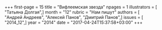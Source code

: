 +++
first-page = 15
title = "Вифлеемская звезда"
npages = 1
illustrators = [ "Татьяна Долгая",]
month = "12"
rubric = "Нам пишут"
authors = [ "Андрей Андреев", "Алексей Панов", "Дмитрий Панов",]
issues = [ "2014_12",]
year = "2014"
date = "2017-04-24T15:37:58+03:00"
+++
